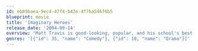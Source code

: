 ```yaml
---
id: eb89baea-9ec4-47f4-b42e-4f7ba546f6b5
blueprint: movie
title: 'Imaginary Heroes'
release_date: '2004-09-14'
overview: "Matt Travis is good-looking, popular, and his school's best competitive swimmer, so everyone is shocked when he inexplicably commits suicide. As the following year unfolds, each member of his family struggles to recover from the tragedy with mixed results."
genres: '[{"id": 35, "name": "Comedy"}, {"id": 18, "name": "Drama"}]'
---
```

